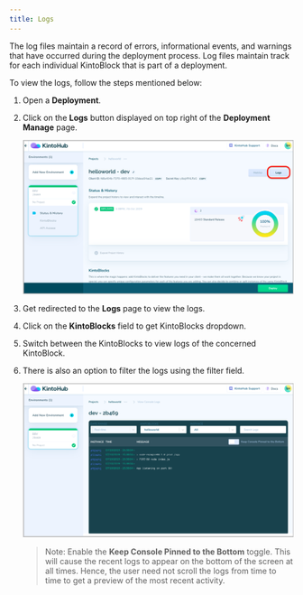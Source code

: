 ```yaml
---
title: Logs
---
```


The log files maintain a record of errors, informational events, and warnings that have occurred during the deployment process. Log files maintain track for each individual KintoBlock that is part of a deployment. 

To view the logs, follow the steps mentioned below:

1. Open a **Deployment**.

2. Click on the **Logs** button displayed on top right of the **Deployment Manage** page.

   ![Screenshot](/docs/assets/Logs_btn_on_top.png)

4. Get redirected to the **Logs** page to view the logs.

5. Click on the **KintoBlocks** field to get KintoBlocks dropdown.

6. Switch between the KintoBlocks to view logs of the concerned KintoBlock.

7. There is also an option to filter the logs using the filter field.

   ![Screenshot](/docs/assets/env-logs.png)

    >Note: Enable the **Keep Console Pinned to the Bottom** toggle. This will cause the recent logs to appear on the bottom of the screen at all times. Hence, the user need not scroll the logs from time to time to get a preview of the most recent activity.
